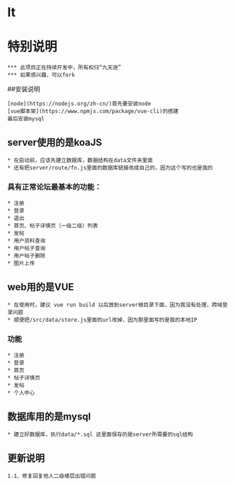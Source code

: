 # lt
# 特别说明
````
*** 此项目正在持续开发中，所有权归“九天逍”
*** 如果感兴趣，可以fork
````

##安装说明
````
[node](https://nodejs.org/zh-cn/)首先要安装node
[vue脚本架](https://www.npmjs.com/package/vue-cli)的搭建
最后安装mysql
````
## server使用的是koaJS
````````````````````
* 在启动前，应该先建立数据库，数据结构在data文件夹里面
* 还有把server/route/fn.js里面的数据库链接改成自己的，因为这个写的也是我的
````````````````````
### 具有正常论坛最基本的功能：
````````````````````
* 注册
* 登录
* 退出
* 首页、帖子详情页（一级二级）列表
* 发帖
* 用户资料查询
* 用户帖子查询
* 用户帖子删除
* 图片上传
````````````````````
## web用的是VUE 
````````````````````
* 在使用时，建议 vue run build 以后放到server根目录下面，因为我没有处理，跨域登录问题
* 顺便把/src/data/store.js里面的url改掉，因为那里面写的是我的本地IP
````````````````````
### 功能
````````````````````
* 注册
* 登录
* 首页
* 帖子详情页
* 发帖
* 个人中心
````````````````````
## 数据库用的是mysql
````````````````````
* 建立好数据库，执行data/*.sql 这里面保存的是server所需要的sql结构
````````````````````
## 更新说明
``````
1.1、修复回复他人二级楼层出错问题
``````


